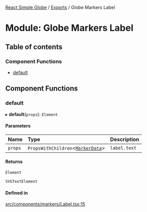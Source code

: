 [React Simple Globe](../README.md) / [Exports](../modules.md) / Globe Markers Label

# Module: Globe Markers Label

## Table of contents

### Component Functions

- [default](Globe_Markers_Label.md#default)

## Component Functions

### default

▸ **default**(`props`): `Element`

#### Parameters

| Name | Type | Description |
| :------ | :------ | :------ |
| `props` | `PropsWithChildren`<[`MarkerData`](../interfaces/Globe_Markers_Types.MarkerData.md)\> | `label.text` |

#### Returns

`Element`

`SVGTextElement`

#### Defined in

[src/components/markers/Label.tsx:15](https://github.com/Gaushao/d3-react-globe/blob/636f719/src/components/markers/Label.tsx#L15)
